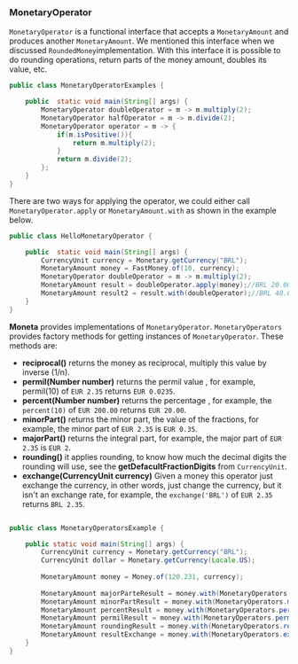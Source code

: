 ### MonetaryOperator

`MonetaryOperator` is a functional interface that accepts a `MonetaryAmount` and produces another `MonetaryAmount`.
We mentioned this interface when we discussed `RoundedMoney`implementation. With this interface it is possible to do rounding operations, return parts of the money amount, doubles its value, etc.

```java
public class MonetaryOperatorExamples {

    public  static void main(String[] args) {
        MonetaryOperator doubleOperator = m -> m.multiply(2);
        MonetaryOperator halfOperator = m -> m.divide(2);
        MonetaryOperator operator = m -> {
            if(m.isPositive()){
                return m.multiply(2);
            }
            return m.divide(2);
        };
    }
}
```
There are two ways for applying the operator, we could either call  `MonetaryOperator.apply` or `MonetaryAmount.with` as shown in the example below.

```java
public class HelloMonetaryOperator {

    public  static void main(String[] args) {
        CurrencyUnit currency = Monetary.getCurrency("BRL");
        MonetaryAmount money = FastMoney.of(10, currency);
        MonetaryOperator doubleOperator = m -> m.multiply(2);
        MonetaryAmount result = doubleOperator.apply(money);//BRL 20.00000
        MonetaryAmount result2 = result.with(doubleOperator);//BRL 40.00000
    }
}
```

 **Moneta** provides implementations of `MonetaryOperator`. `MonetaryOperators` provides factory methods for getting instances of  `MonetaryOperator`. These methods are: 

* **reciprocal()** returns the money as reciprocal, multiply this value by inverse (1/n).
* **permil(Number number)** returns the permil value , for example, permil(10) of `EUR 2.35` returns `EUR 0.0235`.
* **percent(Number number)** returns the percentage , for example, the `percent(10)` of `EUR 200.00` returns `EUR 20.00`.
* **minorPart()** returns the minor part, the value of the fractions, for example, the minor part of `EUR 2.35` is `EUR 0.35`.
* **majorPart()** returns the integral part, for example, the major part of `EUR 2.35` is `EUR 2`.
* **rounding()** it applies rounding, to know how much the decimal digits the rounding will use, see the **getDefacultFractionDigits** from `CurrencyUnit`.
* **exchange(CurrencyUnit currency)** Given a money this operator just exchange the currency, in other words, just change the currency, but it isn't an exchange rate, for example, the `exchange('BRL')` of `EUR 2.35` returns `BRL 2.35`.

```java

public class MonetaryOperatorsExample {

    public static void main(String[] args) {
        CurrencyUnit currency = Monetary.getCurrency("BRL");
        CurrencyUnit dollar = Monetary.getCurrency(Locale.US);
        
        MonetaryAmount money = Money.of(120.231, currency);
        
        MonetaryAmount majorParteResult = money.with(MonetaryOperators.majorPart());//BRL 120
        MonetaryAmount minorPartResult = money.with(MonetaryOperators.minorPart());//BRL 0.231
        MonetaryAmount percentResult = money.with(MonetaryOperators.percent(20));//BRL 24.0462
        MonetaryAmount permilResult = money.with(MonetaryOperators.permil(100));//BRL 12.0231
        MonetaryAmount roundingResult = money.with(MonetaryOperators.rounding());//BRL 120.23
        MonetaryAmount resultExchange = money.with(MonetaryOperators.exchange(dollar));//USD 120.231
    }
}
```